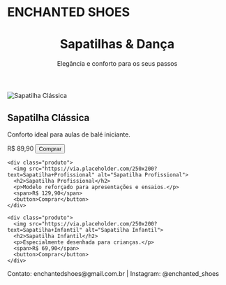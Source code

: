 # ENCHANTED SHOES

<!DOCTYPE html>
<html lang="pt-BR">
<head>
  <meta charset="UTF-8">
  <meta name="viewport" content="width=device-width, initial-scale=1.0">
  <title>Loja de Sapatilhas</title>
  <link rel="stylesheet" href="style.css">
</head>
<body>
  <header>
    <h1>Sapatilhas & Dança</h1>
    <p>Elegância e conforto para os seus passos</p>
  </header>

  <main class="produtos">
    <div class="produto">
      <img src="https://via.placeholder.com/250x200?text=Sapatilha+Clássica" alt="Sapatilha Clássica">
      <h2>Sapatilha Clássica</h2>
      <p>Conforto ideal para aulas de balé iniciante.</p>
      <span>R$ 89,90</span>
      <button>Comprar</button>
    </div>

    <div class="produto">
      <img src="https://via.placeholder.com/250x200?text=Sapatilha+Profissional" alt="Sapatilha Profissional">
      <h2>Sapatilha Profissional</h2>
      <p>Modelo reforçado para apresentações e ensaios.</p>
      <span>R$ 129,90</span>
      <button>Comprar</button>
    </div>

    <div class="produto">
      <img src="https://via.placeholder.com/250x200?text=Sapatilha+Infantil" alt="Sapatilha Infantil">
      <h2>Sapatilha Infantil</h2>
      <p>Especialmente desenhada para crianças.</p>
      <span>R$ 69,90</span>
      <button>Comprar</button>
    </div>
  </main>

  <footer>
    <p>Contato: enchantedshoes@gmail.com.br | Instagram: @enchanted_shoes</p>
  </footer>
</body>
</html>
